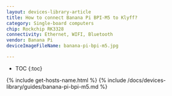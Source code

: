 ```yaml
---
layout: devices-library-article
title: How to connect Banana Pi BPI-M5 to Klyff?
category: Single-board computers
chip: Rockchip RK3328
connectivity: Ethernet, WIFI, Bluetooth
vendor: Banana Pi
deviceImageFileName: banana-pi-bpi-m5.jpg

---
```



* TOC
{:toc}

{% include get-hosts-name.html %}
{% include /docs/devices-library/guides/banana-pi-bpi-m5.md %}